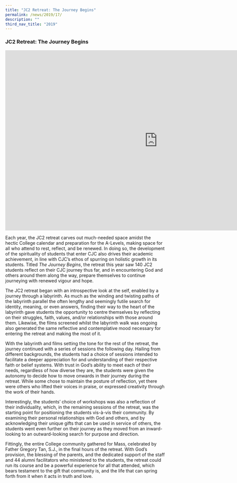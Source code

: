 ```yaml
---
title: "JC2 Retreat: The Journey Begins"
permalink: /news/2019/17/
description: ""
third_nav_title: "2019"
---
```

### **JC2 Retreat: The Journey Begins**

<iframe allowfullscreen="true" height="569" width="960" frameborder="0" src="https://docs.google.com/presentation/d/e/2PACX-1vRfBdipIQz8jlVplm4OW6vS4PS4lUU2furLybFWDlHGvXrKQrvaiEAM9k4vDwa48wYXEOyYWyRAr9DD/embed?start=false&amp;loop=false&amp;delayms=3000"></iframe>

Each year, the JC2 retreat carves out much-needed space amidst the hectic College calendar and preparation for the A-Levels, making space for all who attend to rest, reflect, and be renewed. In doing so, the development of the spirituality of students that enter CJC also drives their academic achievement, in line with CJC’s ethos of spurring on holistic growth in its students. Titled&nbsp;_The Journey Begins_, the retreat this year saw 140 JC2 students reflect on their CJC journey thus far, and in encountering God and others around them along the way, prepare themselves to continue journeying with renewed vigour and hope.

The JC2 retreat began with an introspective look at the self, enabled by a journey through a labyrinth. As much as the winding and twisting paths of the labyrinth parallel the often lengthy and seemingly futile search for identity, meaning, or even answers, finding their way to the heart of the labyrinth gave students the opportunity to centre themselves by reflecting on their struggles, faith, values, and/or relationships with those around them. Likewise, the films screened whilst the labyrinth walk was ongoing also generated the same reflective and contemplative mood necessary for entering the retreat and making the most of it.

With the labyrinth and films setting the tone for the rest of the retreat, the journey continued with a series of sessions the following day. Hailing from different backgrounds, the students had a choice of sessions intended to facilitate a deeper appreciation for and understanding of their respective faith or belief systems. With trust in God’s ability to meet each of their needs, regardless of how diverse they are, the students were given the autonomy to decide how to move onwards in their journey during the retreat. While some chose to maintain the posture of reflection, yet there were others who lifted their voices in praise, or expressed creativity through the work of their hands.

Interestingly, the students’ choice of workshops was also a reflection of their individuality, which, in the remaining sessions of the retreat, was the starting point for positioning the students vis-à-vis their community. By examining their personal relationships with God and others, and by acknowledging their unique gifts that can be used in service of others, the students went even further on their journey as they moved from an inward-looking to an outward-looking search for purpose and direction.

Fittingly, the entire College community gathered for Mass, celebrated by Father Gregory Tan, S.J., in the final hours of the retreat. With God’s provision, the blessing of the parents, and the dedicated support of the staff and 44 alumni facilitators who ministered to the students, the retreat could run its course and be a powerful experience for all that attended, which bears testament to the gift that community is, and the life that can spring forth from it when it acts in truth and love.